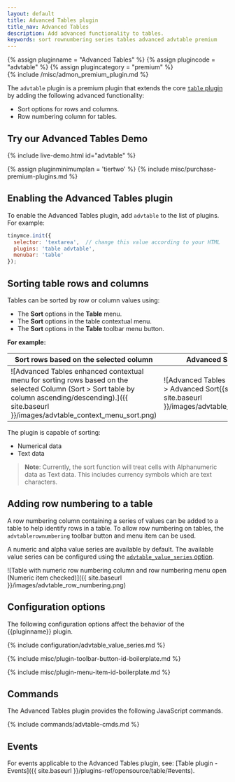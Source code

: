 ```yaml
---
layout: default
title: Advanced Tables plugin
title_nav: Advanced Tables
description: Add advanced functionality to tables.
keywords: sort rownumbering series tables advanced advtable premium
---
```


{% assign pluginname = "Advanced Tables" %}
{% assign plugincode = "advtable" %}
{% assign plugincategory = "premium" %}
<br/>
{% include /misc/admon_premium_plugin.md %}

The `advtable` plugin is a premium plugin that extends the core [`table` plugin]({{site.baseurl}}/plugins-ref/opensource/table/) by adding the following advanced functionality:

- Sort options for rows and columns.
- Row numbering column for tables.

## Try our Advanced Tables Demo

{% include live-demo.html id="advtable" %}

{% assign pluginminimumplan = 'tiertwo' %}
{% include misc/purchase-premium-plugins.md %}

## Enabling the Advanced Tables plugin

To enable the Advanced Tables plugin, add `advtable` to the list of plugins. For example:

```js
tinymce.init({
  selector: 'textarea',  // change this value according to your HTML
  plugins: 'table advtable',
  menubar: 'table'
});
```

## Sorting table rows and columns

Tables can be sorted by row or column values using:

* The **Sort** options in the **Table** menu.
* The **Sort** options in the table contextual menu.
* The **Sort** options in the **Table** toolbar menu button.

**For example:**

| Sort rows based on the selected column                   | Advanced Sort Dialog                                 |
| -------------------------------------------------------- | ---------------------------------------------------- |
| ![Advanced Tables enhanced contextual menu for sorting rows based on the selected Column (Sort > Sort table by column ascending/descending).]({{ site.baseurl }}/images/advtable_context_menu_sort.png) | ![Advanced Tables sort dialog (Sort > Advanced Sort{{site.ellps}}).]({{ site.baseurl }}/images/advtable_dialog_sort.png) |

The plugin is capable of sorting:

* Numerical data
* Text data

> **Note**: Currently, the sort function will treat cells with Alphanumeric data as Text data. This includes currency symbols which are text characters.

## Adding row numbering to a table

A row numbering column containing a series of values can be added to a table to help identify rows in a table. To allow row numbering on tables, the `advtablerownumbering` toolbar button and menu item can be used.

A numeric and alpha value series are available by default. The available value series can be configured using the [`advtable_value_series` option](#advtable_value_series).

![Table with numeric row numbering column and row numbering menu open (Numeric item checked)]({{ site.baseurl }}/images/advtable_row_numbering.png)

## Configuration options

The following configuration options affect the behavior of the {{pluginname}} plugin.

{% include configuration/advtable_value_series.md %}

{% include misc/plugin-toolbar-button-id-boilerplate.md %}

{% include misc/plugin-menu-item-id-boilerplate.md %}

## Commands

The Advanced Tables plugin provides the following JavaScript commands.

{% include commands/advtable-cmds.md %}

## Events

For events applicable to the Advanced Tables plugin, see: [Table plugin - Events]({{ site.baseurl }}/plugins-ref/opensource/table/#events).
